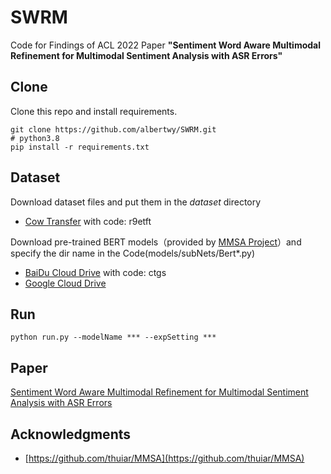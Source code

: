 # SWRM
Code for Findings of ACL 2022 Paper **"Sentiment Word Aware Multimodal Refinement for Multimodal Sentiment Analysis with ASR Errors"**


## Clone
Clone this repo and install requirements. 

    git clone https://github.com/albertwy/SWRM.git
    # python3.8
    pip install -r requirements.txt

## Dataset
Download dataset files and put them in the *dataset* directory
- [Cow Transfer](https://cowtransfer.com/s/15d1bc5193a445) with code: r9etft

Download pre-trained BERT models（provided by [MMSA Project](https://github.com/thuiar/MMSA)）and specify the dir name in the Code(models/subNets/Bert*.py) 

- [BaiDu Cloud Drive](https://pan.baidu.com/s/1oksuDEkkd3vGg2oBMBxiVw) with code: ctgs
- [Google Cloud Drive](https://drive.google.com/drive/folders/1-LT7HtECyKAVrMcYI-OjMr4g3ISfTRzS)


## Run

    python run.py --modelName *** --expSetting ***

## Paper
[Sentiment Word Aware Multimodal Refinement for Multimodal Sentiment Analysis with ASR Errors](https://aclanthology.org/2022.findings-acl.109/)


## Acknowledgments
- [https://github.com/thuiar/MMSA](https://github.com/thuiar/MMSA)
    







